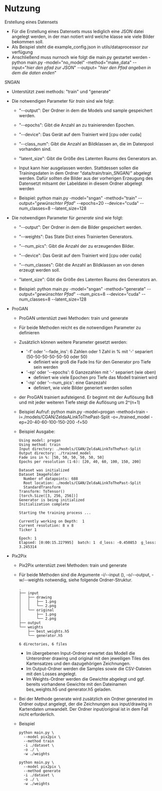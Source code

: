 # Nutzung
Erstellung eines Datensets
  - Für die Erstellung eines Datensets muss lediglich eine JSON datei angelegt werden, in der man notiert wird welche klasse wie viele Bilder bekommen soll.
  - Als Beispiel steht die example_config.json in utils/dataprocessor zur verfügung
  - Anschließend muss nurnoch wie folgt die main.py gestartet werden
    -python main.py -model="no_model" -method="make_data" --input="_hier den pfad zur JSON_" --output= "_hier den Pfad angeben in dem die daten enden_"

SNGAN
  - Unterstützt zwei methods: "train" und "generate"
  - Die notwendigen Parameter für *train* sind wie folgt:
    - "--output":    Der Ordner in dem die Models und sample gespeichert werden.
    - "--epochs":    Gibt die Anzahl an zu trainierenden Epochen.
    - "--device":    Das Gerät auf dem Trainiert wird [cpu oder cuda]
    - "--class_num": Gibt die Anzahl an Bildklassen an, die im Datenpool vorhanden sind.
    - "latent_size": Gibt die Größe des Latenten Raums des Generators an.

    - Input kann hier ausgelassen werden. Stattdessen sollen die Trainingsdaten in dem Ordner "data/train/train_SNGAN/" abgelegt werden. Dafür sollten die Bilder aus der vorherigen Erzeugung des Datensetzt mitsamt der Labeldatei in diesem Ordner abgelegt werden

    - Beispiel:
        python main.py -model="sngan" -method="train" --output="_gewünschter Pfad_" --epochs=20 --device="cuda" --num_classes=8 --latent_size=128

  - Die notwendigen Parameter für *generate* sind wie folgt:
    - "--output":    Der Ordner in dem die Bilder gespeichert werden.
    - "--weights":   Das State Dict eines Trainierten Generators.
    - "--num_pics":  Gibt die Anzahl der zu erzeugenden Bilder.
    - "--device":    Das Gerät auf dem Trainiert wird [cpu oder cuda]
    - "--num_classes": Gibt die Anzahl an Bildklassen an von denen erzeugt werden soll.
    - "latent_size": Gibt die Größe des Latenten Raums des Generators an.

    - Beispiel:
        python main.py -model="sngan" -method="generate" --output="_gewünschter Pfad_" --num_pics=8 --device="cuda" --num_classes=8 --latent_size=128


- ProGAN
  - ProGAN unterstüzt zwei Methoden: train und generate
  - Für beide Methoden reicht es die notwendigen Parameter zu definieren
  - Zusätzlich können weitere Parameter gesetzt werden:
    - '-f' oder '--fade_ins': 6 Zahlen oder 1 Zahl in % mit '-' separiert (50-50-50-50-50-50 oder 50)
      - definiert wie groß die Fade Ins für den Generator pro Tiefe sein werden
    - '-ep' oder '--epochs': 6 Ganzezahlen mit '-' separiert (wie oben)
      - definiert wie viele Epochen pro Tiefe das Modell trainiert wird
    - '-np' oder '--num_pics': eine Ganzezahl
      - definiert, wie viele Bilder generiert werden sollen
  - der ProGAN trainiert aufsteigend. Er beginnt mit der Auflösung 8x8 und mit jeder weiteren Tiefe steigt die Auflösung um 2^(n+1)
  - Beispiel Aufruf: python main.py -model=progan -method=train -i=./models/CGAN/ZeldaALinkToThePast-Split -o=./trained_model -ep=20-40-60-100-150-200 -f=50
  - Beispiel Ausgabe:
    
        Using model: progan
        Using method: train
        Input directory: ./models/CGAN/ZeldaALinkToThePast-Split
        Output directory: ./trained_model
        Fade ins in %: [50, 50, 50, 50, 50, 50]
        Epochs per resolution (1-6): [20, 40, 60, 100, 150, 200]
    
        Dataset was initialized
        Dataset ImageFolder
          Number of datapoints: 688
          Root location: ./models/CGAN/ZeldaALinkToThePast-Split
          StandardTransform
        Transform: ToTensor()
        [torch.Size([3, 256, 256])]
        Generator is being initialized
        Initialization complete
    
        Starting the training process ...
    
        Currently working on Depth:  1
        Current resolution: 8 x 8
        Ticker 1
    
        Epoch: 1
        Elapsed: [0:00:15.227995]  batch: 1  d_loss: -0.450853  g_loss: 3.245314


- Pix2Pix
  - Pix2Pix unterstüzt zwei Methoden: train und generate
  - Für beide Methoden sind die Argumente -i/--input (), -o/--output, -w/--weights notwendig, siehe folgende Ordner-Struktur.

    ```
    .
    ├── input
    │   ├── drawing
    │   │   ├── 1.png
    │   │   └── 2.png
    │   └── original
    │       ├── 1.png
    │       └── 2.png
    ├── output
    └── weights
        ├── best_weights.h5
        └── generator.h5

    6 directories, 6 files
    ```
    - Im übergebenen Input-Ordner erwartet das Modell die Unterordner drawing und original mit den jeweiligen Tiles des Kartensatzes und den dazugehörigen Zeichnungen.
    - Im Output-Ordner werden die Samples sowie die CSV-Dateien mit den Losses angelegt.
    - Im Weights-Ordner werden die Gewichte abgelegt und ggf. bereits vorhandene Gewichte mit den Dateinamen bes_weights.h5 und generator.h5 geladen.

  - Bei der Methode generate wird zusätzlich ein Ordner generated im Ordner output angelegt, der die Zeichnungen aus input/drawing in Kartendaten umwandelt. Der Ordner input/original ist in dem Fall nicht erforderlich.

  - Beispiel
    ```
    python main.py \
      --model pix2pix \
      --method train
      -i ./dataset \
      -o ./ \
      -w ./weights

    python main.py \
      --model pix2pix \
      --method generate
      -i ./dataset \
      -o ./ \
      -w ./weights
    ```